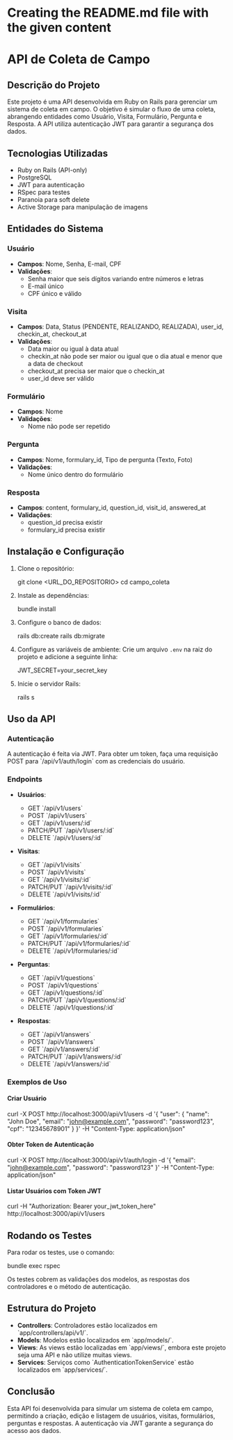 # Creating the README.md file with the given content

# API de Coleta de Campo

## Descrição do Projeto

Este projeto é uma API desenvolvida em Ruby on Rails para gerenciar um sistema de coleta em campo. O objetivo é simular o fluxo de uma coleta, abrangendo entidades como Usuário, Visita, Formulário, Pergunta e Resposta. A API utiliza autenticação JWT para garantir a segurança dos dados.

## Tecnologias Utilizadas

- Ruby on Rails (API-only)
- PostgreSQL
- JWT para autenticação
- RSpec para testes
- Paranoia para soft delete
- Active Storage para manipulação de imagens

## Entidades do Sistema

### Usuário

- **Campos**: Nome, Senha, E-mail, CPF
- **Validações**:
  - Senha maior que seis dígitos variando entre números e letras
  - E-mail único
  - CPF único e válido

### Visita

- **Campos**: Data, Status (PENDENTE, REALIZANDO, REALIZADA), user_id, checkin_at, checkout_at
- **Validações**:
  - Data maior ou igual à data atual
  - checkin_at não pode ser maior ou igual que o dia atual e menor que a data de checkout
  - checkout_at precisa ser maior que o checkin_at
  - user_id deve ser válido

### Formulário

- **Campos**: Nome
- **Validações**:
  - Nome não pode ser repetido

### Pergunta

- **Campos**: Nome, formulary_id, Tipo de pergunta (Texto, Foto)
- **Validações**:
  - Nome único dentro do formulário

### Resposta

- **Campos**: content, formulary_id, question_id, visit_id, answered_at
- **Validações**:
  - question_id precisa existir
  - formulary_id precisa existir

## Instalação e Configuração

1. Clone o repositório:
   
   git clone <URL_DO_REPOSITORIO>
   cd campo_coleta
   

2. Instale as dependências:
 
   bundle install
  

3. Configure o banco de dados:
  
   rails db:create
   rails db:migrate
  

4. Configure as variáveis de ambiente:
   Crie um arquivo `.env` na raiz do projeto e adicione a seguinte linha:
   
   JWT_SECRET=your_secret_key
  

5. Inicie o servidor Rails:
   
   rails s
 

## Uso da API

### Autenticação

A autenticação é feita via JWT. Para obter um token, faça uma requisição POST para \`/api/v1/auth/login\` com as credenciais do usuário.

### Endpoints

- **Usuários**:
  - GET \`/api/v1/users\`
  - POST \`/api/v1/users\`
  - GET \`/api/v1/users/:id\`
  - PATCH/PUT \`/api/v1/users/:id\`
  - DELETE \`/api/v1/users/:id\`

- **Visitas**:
  - GET \`/api/v1/visits\`
  - POST \`/api/v1/visits\`
  - GET \`/api/v1/visits/:id\`
  - PATCH/PUT \`/api/v1/visits/:id\`
  - DELETE \`/api/v1/visits/:id\`

- **Formulários**:
  - GET \`/api/v1/formularies\`
  - POST \`/api/v1/formularies\`
  - GET \`/api/v1/formularies/:id\`
  - PATCH/PUT \`/api/v1/formularies/:id\`
  - DELETE \`/api/v1/formularies/:id\`

- **Perguntas**:
  - GET \`/api/v1/questions\`
  - POST \`/api/v1/questions\`
  - GET \`/api/v1/questions/:id\`
  - PATCH/PUT \`/api/v1/questions/:id\`
  - DELETE \`/api/v1/questions/:id\`

- **Respostas**:
  - GET \`/api/v1/answers\`
  - POST \`/api/v1/answers\`
  - GET \`/api/v1/answers/:id\`
  - PATCH/PUT \`/api/v1/answers/:id\`
  - DELETE \`/api/v1/answers/:id\`

### Exemplos de Uso

#### Criar Usuário


curl -X POST http://localhost:3000/api/v1/users -d '{
  "user": {
    "name": "John Doe",
    "email": "john@example.com",
    "password": "password123",
    "cpf": "12345678901"
  }
}' -H "Content-Type: application/json"


#### Obter Token de Autenticação


curl -X POST http://localhost:3000/api/v1/auth/login -d '{
  "email": "john@example.com",
  "password": "password123"
}' -H "Content-Type: application/json"


#### Listar Usuários com Token JWT

curl -H "Authorization: Bearer your_jwt_token_here" http://localhost:3000/api/v1/users


## Rodando os Testes

Para rodar os testes, use o comando:


bundle exec rspec


Os testes cobrem as validações dos modelos, as respostas dos controladores e o método de autenticação.

## Estrutura do Projeto

- **Controllers**: Controladores estão localizados em \`app/controllers/api/v1/\`.
- **Models**: Modelos estão localizados em \`app/models/\`.
- **Views**: As views estão localizadas em \`app/views/\`, embora este projeto seja uma API e não utilize muitas views.
- **Services**: Serviços como \`AuthenticationTokenService\` estão localizados em \`app/services/\`.

## Conclusão

Esta API foi desenvolvida para simular um sistema de coleta em campo, permitindo a criação, edição e listagem de usuários, visitas, formulários, perguntas e respostas. A autenticação via JWT garante a segurança do acesso aos dados.
